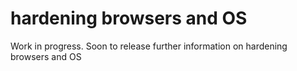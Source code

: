 # hardening browsers and OS

Work in progress. Soon to release further information on hardening browsers and OS

